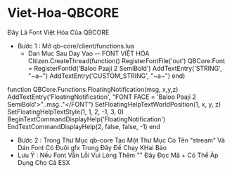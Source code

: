 # Viet-Hoa-QBCORE
Đây Là Font Việt Hóa Của QBCORE
- Bước 1 : Mở qb-core/client/functions.lua
  + Dan Muc Sau Day Vao
   -- FONT VIỆT HÓA 
Citizen.CreateThread(function()
    RegisterFontFile('out')
    QBCore.Font = RegisterFontId('Baloo Paaji 2 SemiBold')
    AddTextEntry('STRING', "<FONT FACE = 'Baloo Paaji 2 SemiBold'>~a~</FONT>")
    AddTextEntry('CUSTOM_STRING', "<FONT FACE = 'Baloo Paaji 2 SemiBold'>~a~</FONT>")
end)

function QBCore.Functions.FloatingNotification(msg, x,y,z)
    AddTextEntry('FloatingNotification', "FONT FACE = 'Baloo Paaji 2 SemiBold'>"..msg.."</FONT")
    SetFloatingHelpTextWorldPosition(1, x, y, z)
    SetFloatingHelpTextStyle(1, 1, 2, -1, 3, 0)
    BeginTextCommandDisplayHelp('FloatingNotification')
    EndTextCommandDisplayHelp(2, false, false, -1)
end
- Bước 2 : Trong Thư Mục qb-core Tạo Một Thư Mục Có Tên "stream" Và Dán Font Có Đuôi gfx Trong Đây Để Chạy KHai Báo
- Lưu Ý : Nếu Font Vẫn Lỗi Vui Lòng Thêm "<FONT FACE = 'Baloo Paaji 2 SemiBold'>" Đây Đọc Mã
          + Có Thể Áp Dụng Cho Cả ESX
